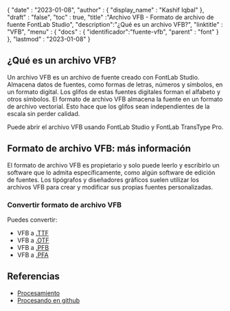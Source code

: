 {
  "date" : "2023-01-08",
  "author" : {
    "display_name" : "Kashif Iqbal"
},
  "draft" : "false",
  "toc" : true,
  "title" :"Archivo VFB - Formato de archivo de fuente FontLab Studio",
  "description":"¿Qué es un archivo VFB?",
  "linktitle" : "VFB",
  "menu" : {
    "docs" : {
"identificador":"fuente-vfb",
      "parent" : "font"
}
},
  "lastmod" : "2023-01-08"
}

## ¿Qué es un archivo VFB?

Un archivo VFB es un archivo de fuente creado con FontLab Studio. Almacena datos de fuentes, como formas de letras, números y símbolos, en un formato digital. Los glifos de estas fuentes digitales forman el alfabeto y otros símbolos. El formato de archivo VFB almacena la fuente en un formato de archivo vectorial. Esto hace que los glifos sean independientes de la escala sin perder calidad.

Puede abrir el archivo VFB usando FontLab Studio y FontLab TransType Pro.

## Formato de archivo VFB: más información

El formato de archivo VFB es propietario y solo puede leerlo y escribirlo un software que lo admita específicamente, como algún software de edición de fuentes. Los tipógrafos y diseñadores gráficos suelen utilizar los archivos VFB para crear y modificar sus propias fuentes personalizadas.

### Convertir formato de archivo VFB

Puedes convertir:

* VFB a [.TTF](/es/font/ttf/)
* VFB a [.OTF](/es/font/otf/)
* VFB a [.PFB](/es/font/pfb/)
* VFB a [.PFA](/es/font/pfa/)

## **Referencias**

* [Procesamiento](https://processing.org/)
* [Procesando en github](https://github.com/processing)

